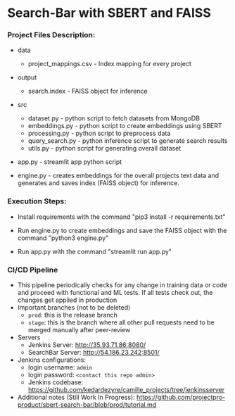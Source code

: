 # Search-Bar with SBERT and FAISS

### Project Files Description:

* data
  
  * project_mappings.csv - Index mapping for every project

* output

  * search.index - FAISS object for inference

* src

  * dataset.py - python script to fetch datasets from MongoDB
  * embeddings.py - python script to create embeddings using SBERT
  * processing.py - python script to preprocess data 
  * query_search.py - python inference script to generate search results
  * utils.py - python script for generating overall dataset

* app.py - streamlit app python script

* engine.py - creates embeddings for the overall projects text data and generates and saves index (FAISS object) for inference.


### Execution Steps:

* Install requirements with the command "pip3 install -r requirements.txt"

* Run engine.py to create embeddings and save the FAISS object with the command "python3 engine.py"

* Run app.py with the command "streamlit run app.py"

### CI/CD Pipeline
* This pipeline periodically checks for any change in training data or code and proceed with functional and ML tests. If all tests check out, the changes get applied in production
* Important branches (not to be deleted)
  * `prod`: this is the release branch
  * `stage`: this is the branch where all other pull requests need to be merged manually after peer-review
* Servers
  * Jenkins Server: http://35.93.71.86:8080/
  * SearchBar Server: http://54.186.23.242:8501/
* Jenkins configurations:
  * login username: `admin`
  * login password: `<contact this repo admin>`
  * Jenkins codebase: https://github.com/kedardezyre/camille_projects/tree/jenkinsserver
* Additional notes (Still Work In Progress): https://github.com/projectpro-product/sbert-search-bar/blob/prod/tutorial.md

